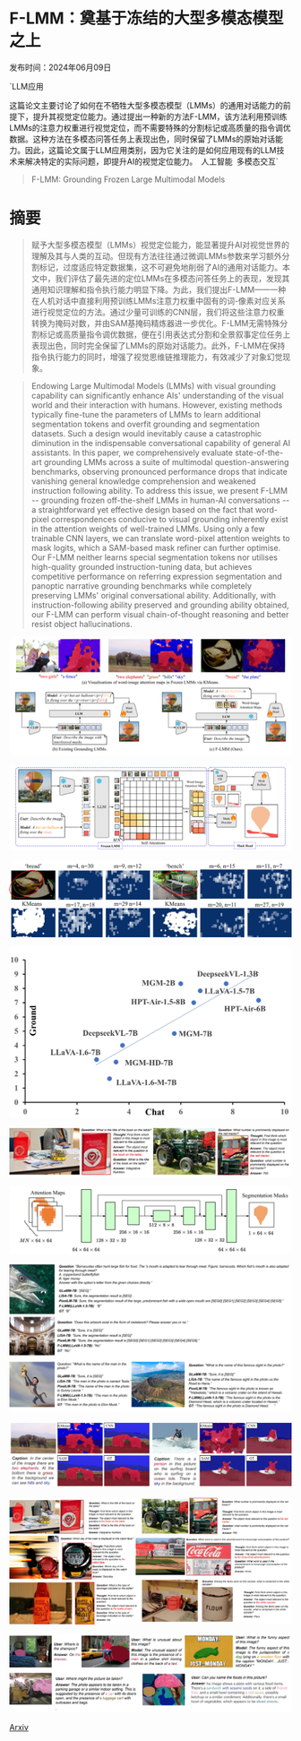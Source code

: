 # F-LMM：奠基于冻结的大型多模态模型之上

发布时间：2024年06月09日

`LLM应用

这篇论文主要讨论了如何在不牺牲大型多模态模型（LMMs）的通用对话能力的前提下，提升其视觉定位能力。通过提出一种新的方法F-LMM，该方法利用预训练LMMs的注意力权重进行视觉定位，而不需要特殊的分割标记或高质量的指令调优数据。这种方法在多模态问答任务上表现出色，同时保留了LMMs的原始对话能力。因此，这篇论文属于LLM应用类别，因为它关注的是如何应用现有的LLM技术来解决特定的实际问题，即提升AI的视觉定位能力。` `人工智能` `多模态交互`

> F-LMM: Grounding Frozen Large Multimodal Models

# 摘要

> 赋予大型多模态模型（LMMs）视觉定位能力，能显著提升AI对视觉世界的理解及其与人类的互动。但现有方法往往通过微调LMMs参数来学习额外分割标记，过度适应特定数据集，这不可避免地削弱了AI的通用对话能力。本文中，我们评估了最先进的定位LMMs在多模态问答任务上的表现，发现其通用知识理解和指令执行能力明显下降。为此，我们提出F-LMM——一种在人机对话中直接利用预训练LMMs注意力权重中固有的词-像素对应关系进行视觉定位的方法。通过少量可训练的CNN层，我们将这些注意力权重转换为掩码对数，并由SAM基掩码精炼器进一步优化。F-LMM无需特殊分割标记或高质量指令调优数据，便在引用表达式分割和全景叙事定位任务上表现出色，同时完全保留了LMMs的原始对话能力。此外，F-LMM在保持指令执行能力的同时，增强了视觉思维链推理能力，有效减少了对象幻觉现象。

> Endowing Large Multimodal Models (LMMs) with visual grounding capability can significantly enhance AIs' understanding of the visual world and their interaction with humans. However, existing methods typically fine-tune the parameters of LMMs to learn additional segmentation tokens and overfit grounding and segmentation datasets. Such a design would inevitably cause a catastrophic diminution in the indispensable conversational capability of general AI assistants. In this paper, we comprehensively evaluate state-of-the-art grounding LMMs across a suite of multimodal question-answering benchmarks, observing pronounced performance drops that indicate vanishing general knowledge comprehension and weakened instruction following ability. To address this issue, we present F-LMM -- grounding frozen off-the-shelf LMMs in human-AI conversations -- a straightforward yet effective design based on the fact that word-pixel correspondences conducive to visual grounding inherently exist in the attention weights of well-trained LMMs. Using only a few trainable CNN layers, we can translate word-pixel attention weights to mask logits, which a SAM-based mask refiner can further optimise. Our F-LMM neither learns special segmentation tokens nor utilises high-quality grounded instruction-tuning data, but achieves competitive performance on referring expression segmentation and panoptic narrative grounding benchmarks while completely preserving LMMs' original conversational ability. Additionally, with instruction-following ability preserved and grounding ability obtained, our F-LMM can perform visual chain-of-thought reasoning and better resist object hallucinations.

![F-LMM：奠基于冻结的大型多模态模型之上](../../../paper_images/2406.05821/x1.png)

![F-LMM：奠基于冻结的大型多模态模型之上](../../../paper_images/2406.05821/x2.png)

![F-LMM：奠基于冻结的大型多模态模型之上](../../../paper_images/2406.05821/flmm_attention_maps.jpg)

![F-LMM：奠基于冻结的大型多模态模型之上](../../../paper_images/2406.05821/flmm_tendency.jpg)

![F-LMM：奠基于冻结的大型多模态模型之上](../../../paper_images/2406.05821/flmm_visual_cot.jpg)

![F-LMM：奠基于冻结的大型多模态模型之上](../../../paper_images/2406.05821/x3.png)

![F-LMM：奠基于冻结的大型多模态模型之上](../../../paper_images/2406.05821/flmm_more_comparisons.jpg)

![F-LMM：奠基于冻结的大型多模态模型之上](../../../paper_images/2406.05821/flmm_png_vis.jpg)

![F-LMM：奠基于冻结的大型多模态模型之上](../../../paper_images/2406.05821/flmm_all_viscot.jpg)

![F-LMM：奠基于冻结的大型多模态模型之上](../../../paper_images/2406.05821/flmm_chat_vis.jpg)

[Arxiv](https://arxiv.org/abs/2406.05821)